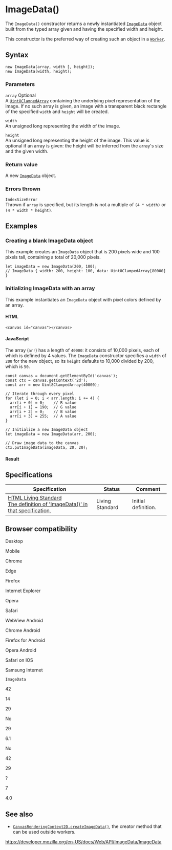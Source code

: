 # ImageData()

The `ImageData()` constructor returns a newly instantiated [`ImageData`](../imagedata) object built from the typed array given and having the specified width and height.

This constructor is the preferred way of creating such an object in a [`Worker`](../worker).

## Syntax

    new ImageData(array, width [, height]);
    new ImageData(width, height);

### Parameters

`array` <span class="badge inline optional">Optional</span>  
A [`Uint8ClampedArray`](https://developer.mozilla.org/en-US/docs/Web/JavaScript/Reference/Global_Objects/Uint8ClampedArray) containing the underlying pixel representation of the image. If no such array is given, an image with a transparent black rectangle of the specified `width` and `height` will be created.

`width`  
An unsigned long representing the width of the image.

`height`  
An unsigned long representing the height of the image. This value is optional if an array is given: the height will be inferred from the array's size and the given width.

### Return value

A new [`ImageData`](../imagedata) object.

### Errors thrown

`IndexSizeError`  
Thrown if `array` is specified, but its length is not a multiple of `(4 * width)` or `(4 * width * height)`.

## Examples

### Creating a blank ImageData object

This example creates an `ImageData` object that is 200 pixels wide and 100 pixels tall, containing a total of 20,000 pixels.

    let imageData = new ImageData(200, 100);
    // ImageData { width: 200, height: 100, data: Uint8ClampedArray[80000] }

### Initializing ImageData with an array

This example instantiates an `ImageData` object with pixel colors defined by an array.

#### HTML

    <canvas id="canvas"></canvas>

#### JavaScript

The array (`arr`) has a length of `40000`: it consists of 10,000 pixels, each of which is defined by 4 values. The `ImageData` constructor specifies a `width` of `200` for the new object, so its `height` defaults to 10,000 divided by 200, which is `50`.

    const canvas = document.getElementById('canvas');
    const ctx = canvas.getContext('2d');
    const arr = new Uint8ClampedArray(40000);

    // Iterate through every pixel
    for (let i = 0; i < arr.length; i += 4) {
      arr[i + 0] = 0;    // R value
      arr[i + 1] = 190;  // G value
      arr[i + 2] = 0;    // B value
      arr[i + 3] = 255;  // A value
    }

    // Initialize a new ImageData object
    let imageData = new ImageData(arr, 200);

    // Draw image data to the canvas
    ctx.putImageData(imageData, 20, 20);

#### Result

## Specifications

<table><thead><tr class="header"><th>Specification</th><th>Status</th><th>Comment</th></tr></thead><tbody><tr class="odd"><td><a href="https://html.spec.whatwg.org/multipage/scripting.html#dom-imagedata">HTML Living Standard<br />
<span class="small">The definition of 'ImageData()' in that specification.</span></a></td><td><span class="spec-living">Living Standard</span></td><td>Initial definition.</td></tr></tbody></table>

## Browser compatibility

Desktop

Mobile

Chrome

Edge

Firefox

Internet Explorer

Opera

Safari

WebView Android

Chrome Android

Firefox for Android

Opera Android

Safari on IOS

Samsung Internet

`ImageData`

42

14

29

No

29

6.1

No

42

29

?

7

4.0

## See also

- [`CanvasRenderingContext2D.createImageData()`](../canvasrenderingcontext2d/createimagedata), the creator method that can be used outside workers.

<a href="https://developer.mozilla.org/en-US/docs/Web/API/ImageData/ImageData" class="_attribution-link">https://developer.mozilla.org/en-US/docs/Web/API/ImageData/ImageData</a>
